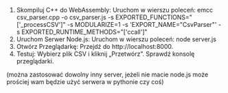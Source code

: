 1. Skompiluj C++ do WebAssembly:
    Uruchom w wierszu poleceń:
    emcc csv_parser.cpp -o csv_parser.js -s EXPORTED_FUNCTIONS="['_processCSV']" -s MODULARIZE=1 -s 'EXPORT_NAME="CsvParser"' -s EXPORTED_RUNTIME_METHODS="['ccall']"
2. Uruchom Serwer Node.js:
    Uruchom w wierszu poleceń:
    node server.js
3. Otwórz Przeglądarkę:
    Przejdź do http://localhost:8000.
3. Testuj:
    Wybierz plik CSV i kliknij „Przetwórz”.
    Sprawdź konsolę przeglądarki.

(można zastosować dowolny inny server, jeżeli nie macie node.js może prościej wam będzie użyć serwera w pythonie czy coś)